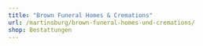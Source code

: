 ```yaml
---
title: "Brown Funeral Homes & Cremations"
url: /martinsburg/brown-funeral-homes-und-cremations/
shop: Bestattungen
---
```

